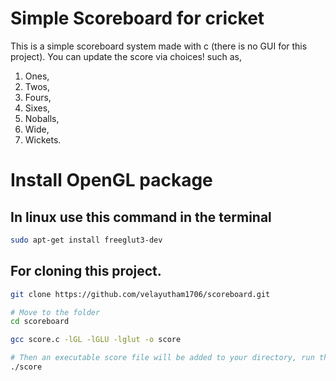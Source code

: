 # Simple Scoreboard for cricket

This is a simple scoreboard system made with c (there is no GUI for this project). You can update the score via choices! such as,
1. Ones,
2. Twos,
3. Fours,
4. Sixes,
5. Noballs,
6. Wide,
7. Wickets.


# Install OpenGL package
## In linux use this command in the terminal
```bash
sudo apt-get install freeglut3-dev
```

## For cloning this project. 
```bash
git clone https://github.com/velayutham1706/scoreboard.git

# Move to the folder
cd scoreboard

gcc score.c -lGL -lGLU -lglut -o score

# Then an executable score file will be added to your directory, run that file
./score

